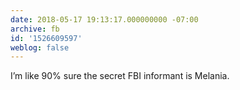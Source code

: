 ```yaml
---
date: 2018-05-17 19:13:17.000000000 -07:00
archive: fb
id: '1526609597'
weblog: false
---
```


I’m like 90% sure the secret FBI informant is Melania.
